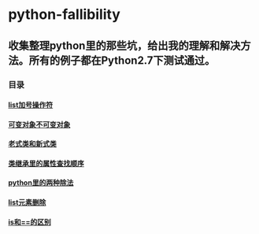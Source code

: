 # python-fallibility
## 收集整理python里的那些坑，给出我的理解和解决方法。所有的例子都在Python2.7下测试通过。

### 目录
#### [list加号操作符](https://github.com/xiaochao/python-fallibility/blob/master/list%E5%8A%A0%E5%8F%B7%E6%93%8D%E4%BD%9C%E7%AC%A6.md) 
#### [可变对象不可变对象](https://github.com/xiaochao/python-fallibility/blob/master/%E5%8F%AF%E5%8F%98%E5%AF%B9%E8%B1%A1%E4%B8%8D%E5%8F%AF%E5%8F%98%E5%AF%B9%E8%B1%A1.md)
#### [老式类和新式类](https://github.com/xiaochao/python-fallibility/blob/master/%E8%80%81%E5%BC%8F%E7%B1%BB%E5%92%8C%E6%96%B0%E5%BC%8F%E7%B1%BB.md)
#### [类继承里的属性查找顺序](https://github.com/xiaochao/python-fallibility/blob/master/类继承里的属性查找顺序.md)
#### [python里的两种除法](https://github.com/xiaochao/python-fallibility/blob/master/python里的两种除法.md)
#### [list元素删除](https://github.com/xiaochao/python-fallibility/blob/master/list元素删除.md)
#### [is和==的区别](https://github.com/xiaochao/python-fallibility/blob/master/is和==的区别.md)